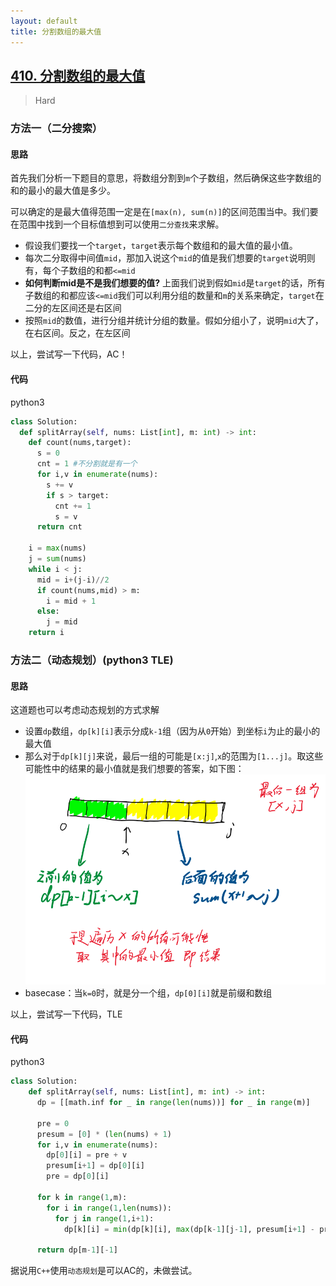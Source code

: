 ```yaml
---
layout: default
title: 分割数组的最大值
---
```


## [410\. 分割数组的最大值](https://leetcode-cn.com/problems/split-array-largest-sum/)

> Hard

### 方法一（二分搜索）
#### 思路

首先我们分析一下题目的意思，将数组分割到`m`个子数组，然后确保这些字数组的和的最小的最大值是多少。

可以确定的是最大值得范围一定是在`[max(n), sum(n)]`的区间范围当中。我们要在范围中找到一个目标值想到可以使用`二分查找`来求解。

* 假设我们要找一个`target`，`target`表示每个数组和的最大值的最小值。
* 每次二分取得中间值`mid`，那加入说这个`mid`的值是我们想要的`target`说明则有，每个子数组的和都`<=mid`
* **如何判断mid是不是我们想要的值?** 上面我们说到假如`mid`是`target`的话，所有子数组的和都应该`<=mid`我们可以利用分组的数量和`m`的关系来确定，`target`在二分的左区间还是右区间
* 按照`mid`的数值，进行分组并统计分组的数量。假如分组小了，说明`mid`大了，在右区间。反之，在左区间

以上，尝试写一下代码，AC！

#### 代码
python3
```python
class Solution:
  def splitArray(self, nums: List[int], m: int) -> int:
    def count(nums,target):
      s = 0
      cnt = 1 #不分割就是有一个
      for i,v in enumerate(nums):
        s += v
        if s > target:
          cnt += 1
          s = v
      return cnt

    i = max(nums)
    j = sum(nums)
    while i < j:
      mid = i+(j-i)//2
      if count(nums,mid) > m:
        i = mid + 1
      else:
        j = mid    
    return i
```

### 方法二（动态规划）(python3 TLE)
#### 思路

这道题也可以考虑动态规划的方式求解

* 设置`dp`数组，`dp[k][i]`表示分成`k-1`组（因为从`0`开始）到坐标`i`为止的最小的最大值
* 那么对于`dp[k][j]`来说，最后一组的可能是`[x:j]`,`x`的范围为`[1...j]`。取这些可能性中的结果的最小值就是我们想要的答案，如下图：
![](/public/images/split-array-largest-sum-1.png)
* basecase：当`k=0`时，就是分一个组，`dp[0][i]`就是前缀和数组

以上，尝试写一下代码，TLE

#### 代码
python3
```python
class Solution:
    def splitArray(self, nums: List[int], m: int) -> int:
      dp = [[math.inf for _ in range(len(nums))] for _ in range(m)]
      
      pre = 0
      presum = [0] * (len(nums) + 1)
      for i,v in enumerate(nums):
        dp[0][i] = pre + v
        presum[i+1] = dp[0][i]
        pre = dp[0][i]

      for k in range(1,m):
        for i in range(1,len(nums)):
          for j in range(1,i+1):
            dp[k][i] = min(dp[k][i], max(dp[k-1][j-1], presum[i+1] - presum[j]))

      return dp[m-1][-1]
```

据说用`C++`使用`动态规划`是可以AC的，未做尝试。